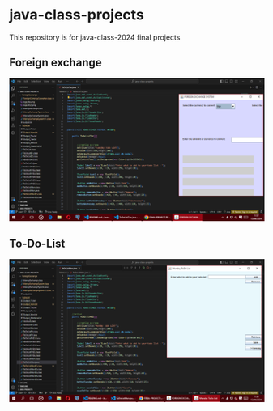 # java-class-projects
This repository is for java-class-2024 final projects
## Foreign exchange
![project image](img1.png)

## To-Do-List
![project image](img2.png)
